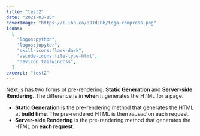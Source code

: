 ```yaml
---
title: "test2"
date: "2021-03-15"
coverImage: "https://i.ibb.co/0JJdLRb/toga-compress.png"
icons:
  [
    "logos:python",
    "logos:jupyter",
    "skill-icons:flask-dark",
    "vscode-icons:file-type-html",
    "devicon:tailwindcss",
  ]
excerpt: "test2"
---
```


Next.js has two forms of pre-rendering: **Static Generation** and **Server-side Rendering**. The difference is in **when** it generates the HTML for a page.

- **Static Generation** is the pre-rendering method that generates the HTML at **build time**. The pre-rendered HTML is then _reused_ on each request.
- **Server-side Rendering** is the pre-rendering method that generates the HTML on **each request**.

